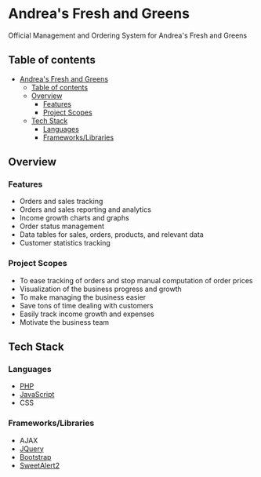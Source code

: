 # Andrea's Fresh and Greens

Official Management and Ordering System for Andrea's Fresh and Greens

## Table of contents

- [Andrea's Fresh and Greens](#andreas-fresh-and-greens)
  - [Table of contents](#table-of-contents)
  - [Overview](#overview)
    - [Features](#features)
    - [Project Scopes](#project-scopes)
  - [Tech Stack](#tech-stack)
    - [Languages](#languages)
    - [Frameworks/Libraries](#frameworkslibraries)

## Overview

### Features
- Orders and sales tracking
- Orders and sales reporting and analytics
- Income growth charts and graphs
- Order status management
- Data tables for sales, orders, products, and relevant data
- Customer statistics tracking

### Project Scopes
- To ease tracking of orders and stop manual computation of order prices
- Visualization of the business progress and growth
- To make managing the business easier
- Save tons of time dealing with customers
- Easily track income growth and expenses
- Motivate the business team

## Tech Stack

### Languages
- [PHP](https://www.php.net/)
- [JavaScript](https://www.javascript.com/)
- CSS

### Frameworks/Libraries
- AJAX
- [JQuery](https://jquery.com/)
- [Bootstrap](https://getbootstrap.com/)
- [SweetAlert2](https://sweetalert2.github.io/)
